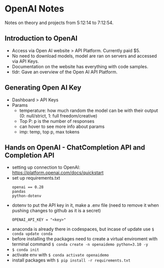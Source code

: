 # OpenAI Notes

Notes on theory and projects from 5:12:14 to 7:12:54.

## Introduction to OpenAI 
- Access via Open AI website > API Platform. Currently paid $5.
- No need to download models, model are ran on servers and accessed via API Keys.
- Documentation on the website has everything with code samples.
- tldr: Gave an overview of the Open AI API Platform.

## Generating Open AI Key
- Dashboard > API Keys
- Params
    - temperature: how much random the model can be with their output (0: null/strict, 1: full freedom/creative)
    - Top P: p is the number of responses
    - can hover to see more info about params
    - imp: temp, top p, max tokens

## Hands on OpenAI - ChatCompletion API and Completion API
- setting up connection to OpenAI: https://platform.openai.com/docs/quickstart
- set up requirements.txt
    ```
    openai == 0.28
    pandas
    python-dotenv
    ```
- dotenv to put the API key in it, make a .env file (need to remove it when pushing changes to github as it is a secret)
    ```
    OPENAI_API_KEY = "<key>"
    ```
- anaconda is already there in codespaces, but incase of update use `$ conda update conda`
- before installing the packages need to create a virtual enviroment with terminal command `$ conda create -n openaidemo python=3.10 -y`
- `$ conda init`
- activate env with `$ conda activate openaidemo`
- install packages with `$ pip install -r requirements.txt`


